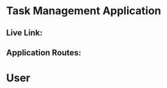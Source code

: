 # Task Management Application

## Live Link:

## Application Routes:

# User

<!-- - https://digital-cow-hat-backend-one.vercel.app/api/v1/auth/signup (POST)
- https://digital-cow-hat-backend-one.vercel.app/api/v1/users (GET)
- https://digital-cow-hat-backend-one.vercel.app/api/v1/users/64bb73e7d8ca3c86fefccda9 (Single GET)
- https://digital-cow-hat-backend-one.vercel.app/api/v1/users/64bb742ad8ca3c86fefccdac (PATCH)
- https://digital-cow-hat-backend-one.vercel.app/api/v1/users/64bb73e7d8ca3c86fefccda9 (DELETE) -->

<!-- ## Cows

- https://digital-cow-hat-backend-one.vercel.app/api/v1/cows (POST)
- https://digital-cow-hat-backend-one.vercel.app/api/v1/cows (GET)
- https://digital-cow-hat-backend-one.vercel.app/api/v1/cows/64c7f924a97083d54f5e9292 (Single GET)
- https://digital-cow-hat-backend-one.vercel.app/api/v1/cows/64c7f924a97083d54f5e9292 (PATCH)
- https://digital-cow-hat-backend-one.vercel.app/api/v1/cows/64c7f924a97083d54f5e9292 (DELETE) -->

<!-- ## Pagination and Filtering routes of Cows

- https://digital-cow-hat-backend-one.vercel.app/api/v1/cows?pag=1&limit=1
- https://digital-cow-hat-backend-one.vercel.app/api/v1/cows?sortBy=price&sortOrder=asc
- https://digital-cow-hat-backend-one.vercel.app/api/v1/cows?minPrice=20000&maxPrice=70000
- https://digital-cow-hat-backend-one.vercel.app/api/v1/cows?location=Barishal
- https://digital-cow-hat-backend-one.vercel.app/api/v1/cows?searchTerm=Dha -->
